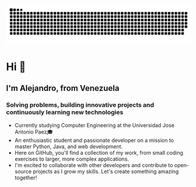 <picture>
  <source media="(prefers-color-scheme: dark)" srcset="https://raw.githubusercontent.com/platane/platane/output/github-contribution-grid-snake-dark.svg">
  <source media="(prefers-color-scheme: light)" srcset="https://raw.githubusercontent.com/platane/platane/output/github-contribution-grid-snake.svg">
  <img alt="github contribution grid snake animation" src="https://raw.githubusercontent.com/platane/platane/output/github-contribution-grid-snake.svg">
</picture>

# Hi 👋
## I'm Alejandro, from Venezuela
### Solving problems, building innovative projects and continuously learning new technologies

* Currently studying Computer Engineering at the Universidad Jose Antonio Paez🎓
* An enthusiastic student and passionate developer on a mission to master Python, Java, and web development. 
* Here on GitHub, you'll find a collection of my work, from small coding exercises to larger, more complex applications.
* I'm excited to collaborate with other developers and contribute to open-source projects as I grow my skills. Let's create something amazing together!

